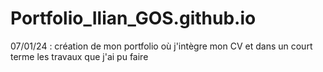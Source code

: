 # Portfolio_Ilian_GOS.github.io
07/01/24 : création de mon portfolio où j'intègre mon CV et dans un court terme les travaux que j'ai pu faire
